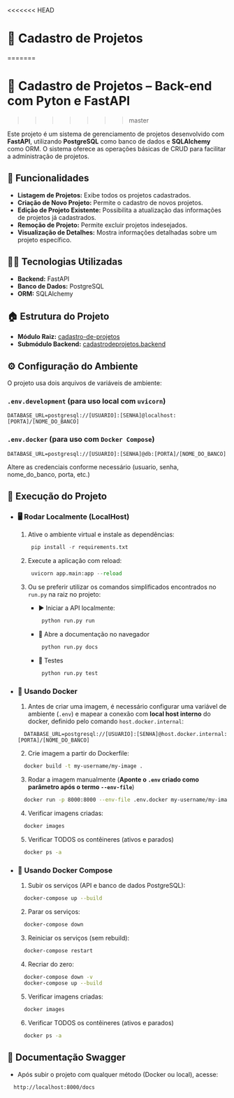 <<<<<<< HEAD

# 📜 Cadastro de Projetos

=======

# 📁 Cadastro de Projetos – Back-end com Pyton e FastAPI

> > > > > > > master

Este projeto é um sistema de gerenciamento de projetos desenvolvido com **FastAPI**, utilizando **PostgreSQL** como banco de dados e **SQLAlchemy** como ORM. O sistema oferece as operações básicas de CRUD para facilitar a administração de projetos.

## 🔧 Funcionalidades

- **Listagem de Projetos:** Exibe todos os projetos cadastrados.
- **Criação de Novo Projeto:** Permite o cadastro de novos projetos.
- **Edição de Projeto Existente:** Possibilita a atualização das informações de projetos já cadastrados.
- **Remoção de Projeto:** Permite excluir projetos indesejados.
- **Visualização de Detalhes:** Mostra informações detalhadas sobre um projeto específico.

## 👨‍💻 Tecnologias Utilizadas

- **Backend:** FastAPI
- **Banco de Dados:** PostgreSQL
- **ORM:** SQLAlchemy

## 🏠 Estrutura do Projeto

- **Módulo Raiz:** [cadastro-de-projetos](https://github.com/Tatiwel/cadastro-de-projetos.git)
- **Submódulo Backend:** [cadastrodeprojetos.backend](https://github.com/Tatiwel/cadastrodeprojetos.backend.git)

## ⚙️ Configuração do Ambiente

O projeto usa dois arquivos de variáveis de ambiente:

### `.env.development` (para uso local com `uvicorn`)

```env
DATABASE_URL=postgresql://[USUARIO]:[SENHA]@localhost:[PORTA]/[NOME_DO_BANCO]
```

### `.env.docker` (para uso com `Docker Compose`)

```env
DATABASE_URL=postgresql://[USUARIO]:[SENHA]@db:[PORTA]/[NOME_DO_BANCO]
```

Altere as credenciais conforme necessário (usuario, senha, nome_do_banco, porta, etc.)

## 🚀 Execução do Projeto

- ### 🖥️ Rodar Localmente (LocalHost)

  1. Ative o ambiente virtual e instale as dependências:
     ```python
      pip install -r requirements.txt
     ```
  2. Execute a aplicação com reload:
     ```python
      uvicorn app.main:app --reload
     ```
  3. Ou se preferir utilizar os comandos simplificados encontrados no `run.py` na raiz no projeto:

     - ▶️ Iniciar a API localmente:
       ```python
        python run.py run
       ```
     - 📑 Abre a documentação no navegador
       ```python
        python run.py docs
       ```
     - 🧪 Testes

       ```python
        python run.py test
       ```

- ### 🐳 Usando Docker

  1. Antes de criar uma imagem, é necessário configurar uma variável de ambiente (`.env`) e mapear a conexão com **local host interno** do docker, definido pelo comando `host.docker.internal`:

  ```env
    DATABASE_URL=postgresql://[USUARIO]:[SENHA]@host.docker.internal:[PORTA]/[NOME_DO_BANCO]
  ```

  2. Crie imagem a partir do Dockerfile:

  ```bash
    docker build -t my-username/my-image .
  ```

  3. Rodar a imagem manualmente (**Aponte o `.env` criado como parâmetro após o termo `--env-file`**)

  ```bash
    docker run -p 8000:8000 --env-file .env.docker my-username/my-image
  ```

  4. Verificar imagens criadas:

  ```bash
    docker images
  ```

  5. Verificar TODOS os contêineres (ativos e parados)

  ```bash
    docker ps -a
  ```

- ### 🧩 Usando Docker Compose

  1. Subir os serviços (API e banco de dados PostgreSQL):

  ```bash
    docker-compose up --build
  ```

  2. Parar os serviços:

  ```bash
    docker-compose down
  ```

  3. Reiniciar os serviços (sem rebuild):

  ```bash
    docker-compose restart
  ```

  4. Recriar do zero:

  ```bash
    docker-compose down -v
    docker-compose up --build
  ```

  5. Verificar imagens criadas:

  ```bash
    docker images
  ```

  6. Verificar TODOS os contêineres (ativos e parados)

  ```bash
    docker ps -a
  ```

## 📄 Documentação Swagger

- Após subir o projeto com qualquer método (Docker ou local), acesse:

```bash
  http://localhost:8000/docs
```
